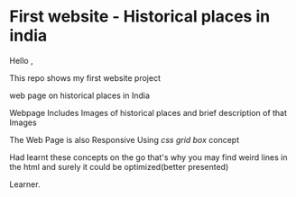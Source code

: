# First website - Historical places in india
Hello ,


This repo shows my first website project 


web page on historical places in India


Webpage Includes Images of historical places and brief description of that Images


The Web Page is also Responsive Using *css grid box* concept


Had learnt these concepts on the go that's why you may find weird lines in the html and surely it could be optimized(better presented)



Learner.
